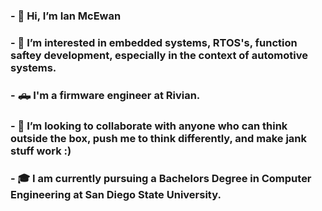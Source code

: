 ### - 👋 Hi, I’m Ian McEwan
### - 👀 I’m interested in embedded systems, RTOS's, function saftey development, especially in the context of automotive systems.
### - 🛻 I'm a firmware engineer at Rivian.
### - 🧰 I’m looking to collaborate with anyone who can think outside the box, push me to think differently, and make jank stuff work :)
### - 🎓 I am currently pursuing a Bachelors Degree in Computer Engineering at San Diego State University. 

<!--
**imcewan7529/imcewan7529** is a ✨ _special_ ✨ repository because its `README.md` (this file) appears on your GitHub profile.
-->
